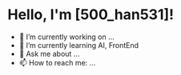 
# Hello, I'm [500_han531]!
- 🔭 I’m currently working on ...
- 🌱 I’m currently learning AI, FrontEnd
- 💬 Ask me about ...
- 📫 How to reach me: ...

